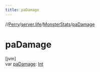 ```yaml
---
title: paDamage
---
```

//[Perry](../../../index.html)/[server.life](../index.html)/[MonsterStats](index.html)/[paDamage](pa-damage.html)



# paDamage



[jvm]\
var [paDamage](pa-damage.html): [Int](https://kotlinlang.org/api/latest/jvm/stdlib/kotlin/-int/index.html)




